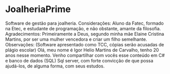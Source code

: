 # JoalheriaPrime
Software de gestão para joalheria.
Considerações: Aluno da Fatec, formado na Etec, e estudante de programação, e não obstante, amante da filosofia.
Agradecimentos: Primeiramente a Deus, segundo minha mãe Elaine Cristina Martins, por ser uma mulher vencedora e criar um filho semelhante.
Observações: (Software apresentado como TCC, cópias serão acusadas de plágio escolar)
Olá, meu nome é Igor Helio Martins de Carvalho, tenho 20 anos nesse momento. Venho compartilhar com vocês esse conteúdo em C# e banco de dados (SQL) Sql server, com forte convicção de que possa ajudá-los, de alguma forma, com seus estudos.

